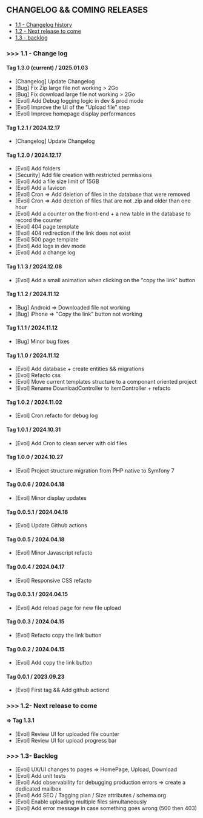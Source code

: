 ## <a name="changelog"></a> CHANGELOG && COMING RELEASES

* [1.1 - Changelog history](#changelog)
* [1.2 - Next release to come](#next-release)
* [1.3 - backlog](#backlog)

### <a name="changelog"></a> >>> 1.1 - Change log
#### Tag 1.3.0 (current) / 2025.01.03
- [Changelog] Update Changelog
- [Bug] Fix Zip large file not working > 2Go
- [Bug] Fix download large file not working > 2Go
- [Evol] Add Debug logging logic in dev & prod mode
- [Evol] Improve the UI of the "Upload file" step
- [Evol] Improve homepage display performances

#### Tag 1.2.1 / 2024.12.17
- [Changelog] Update Changelog

#### Tag 1.2.0 / 2024.12.17
- [Evol] Add folders
- [Security] Add file creation with restricted permissions
- [Evol] Add a file size limit of 15GB
- [Evol] Add a favicon
- [Evol] Cron => Add deletion of files in the database that were removed
- [Evol] Cron => Add deletion of files that are not .zip and older than one hour
- [Evol] Add a counter on the front-end + a new table in the database to record the counter
- [Evol] 404 page template
- [Evol] 404 redirection if the link does not exist
- [Evol] 500 page template
- [Evol] Add logs in dev mode
- [Evol] Add a change log

#### Tag 1.1.3 / 2024.12.08
- [Evol] Add a small animation when clicking on the "copy the link" button

#### Tag 1.1.2 / 2024.11.12
- [Bug] Android => Downloaded file not working
- [Bug] iPhone => "Copy the link" button  not working

#### Tag 1.1.1 / 2024.11.12
- [Bug] Minor bug fixes

#### Tag 1.1.0 / 2024.11.12
- [Evol] Add database + create entities && migrations
- [Evol] Refacto css
- [Evol] Move current templates structure to a componant oriented project
- [Evol] Rename DownloadController to ItemController + refacto

#### Tag 1.0.2 / 2024.11.02
- [Evol] Cron refacto for debug log

#### Tag 1.0.1 / 2024.10.31
- [Evol] Add Cron to clean server with old files

#### Tag 1.0.0 / 2024.10.27
- [Evol] Project structure migration from PHP native to Symfony 7

#### Tag 0.0.6 / 2024.04.18
- [Evol] Minor display updates

#### Tag 0.0.5.1 / 2024.04.18
- [Evol] Update Github actions

#### Tag 0.0.5 / 2024.04.18
- [Evol] Minor Javascript refacto

#### Tag 0.0.4 / 2024.04.17
- [Evol] Responsive CSS refacto

#### Tag 0.0.3.1 / 2024.04.15
- [Evol] Add reload page for new file upload

#### Tag 0.0.3 / 2024.04.15
- [Evol] Refacto copy the link button

#### Tag 0.0.2 / 2024.04.15
- [Evol] Add copy the link button

#### Tag 0.0.1 / 2023.09.23
- [Evol] First tag && Add github actiond

### <a name="next-release"></a> >>> 1.2- Next release to come
#### => Tag 1.3.1
- [Evol] Review UI for uploaded file counter
- [Evol] Review UI for upload progress bar

### <a name="backlog"></a> >>> 1.3- Backlog
- [Evol] UX/UI changes to pages => HomePage, Upload, Download
- [Evol] Add unit tests
- [Evol] Add observability for debugging production errors => create a dedicated mailbox
- [Evol] Add SEO / Tagging plan / Size attributes / schema.org
- [Evol] Enable uploading multiple files simultaneously
- [Evol] Add error message in case something goes wrong (500 then 403)